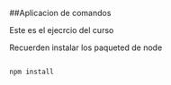 ##Aplicacion de comandos

Este es el ejecrcio del curso


Recuerden instalar los paqueted de node

```

npm install
```